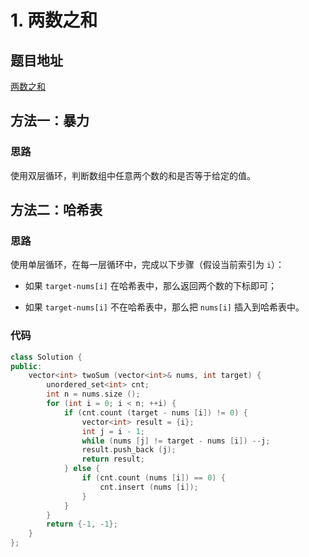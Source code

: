 # 1. 两数之和

## 题目地址

[两数之和](https://leetcode-cn.com/problems/two-sum/)


## 方法一：暴力

### 思路

使用双层循环，判断数组中任意两个数的和是否等于给定的值。

## 方法二：哈希表

### 思路

使用单层循环，在每一层循环中，完成以下步骤（假设当前索引为 `i`）：

* 如果 ```target-nums[i]``` 在哈希表中，那么返回两个数的下标即可；

* 如果 ```target-nums[i]``` 不在哈希表中，那么把 ```nums[i]``` 插入到哈希表中。

### 代码

```C++
class Solution {
public:
    vector<int> twoSum (vector<int>& nums, int target) {
        unordered_set<int> cnt;
        int n = nums.size ();
        for (int i = 0; i < n; ++i) {
            if (cnt.count (target - nums [i]) != 0) {
                vector<int> result = {i};
                int j = i - 1;
                while (nums [j] != target - nums [i]) --j;
                result.push_back (j);
                return result;
            } else {
                if (cnt.count (nums [i]) == 0) {
                    cnt.insert (nums [i]);
                }
            }
        }
        return {-1, -1};
    }
};
```
